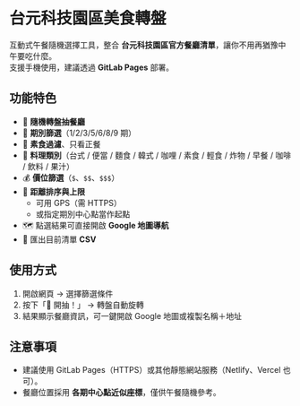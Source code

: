# 台元科技園區美食轉盤

互動式午餐隨機選擇工具，整合 **台元科技園區官方餐廳清單**，讓你不用再猶豫中午要吃什麼。  
支援手機使用，建議透過 **GitLab Pages** 部署。

## 功能特色
- 🎯 **隨機轉盤抽餐廳**
- 🏢 **期別篩選**（1/2/3/5/6/8/9 期）
- 🌱 **素食過濾**、只看正餐
- 🍜 **料理類別**（台式 / 便當 / 麵食 / 韓式 / 咖哩 / 素食 / 輕食 / 炸物 / 早餐 / 咖啡 / 飲料 / 果汁）
- 💰 **價位篩選**（`$`、`$$`、`$$$`）
- 📍 **距離排序與上限**
  - 可用 GPS（需 HTTPS）
  - 或指定期別中心點當作起點
- 🗺️ 點選結果可直接開啟 **Google 地圖導航**
- 📑 匯出目前清單 **CSV**

## 使用方式
1. 開啟網頁 → 選擇篩選條件  
2. 按下「🎯 開抽！」 → 轉盤自動旋轉  
3. 結果顯示餐廳資訊，可一鍵開啟 Google 地圖或複製名稱＋地址  

## 注意事項
- 建議使用 GitLab Pages（HTTPS）或其他靜態網站服務（Netlify、Vercel 也可）。  
- 餐廳位置採用 **各期中心點近似座標**，僅供午餐隨機參考。  
